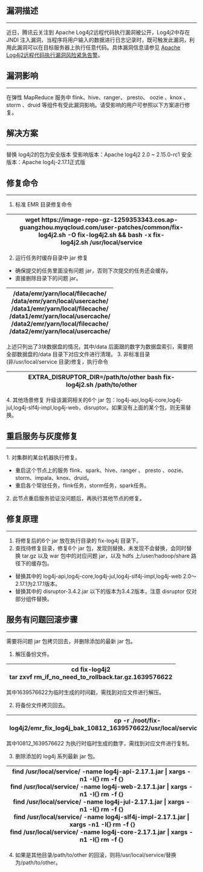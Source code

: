 ## 漏洞描述
-----
近日，腾讯云关注到 Apache Log4j2远程代码执行漏洞被公开，Log4j2中存在 JNDI 注入漏洞，当程序将用户输入的数据进行日志记录时，既可触发此漏洞，利用此漏洞可以在目标服务器上执行任意代码。具体漏洞信息请参见 [Apache Log4j2远程代码执行漏洞风险紧急告警](https://s.tencent.com/research/report/144)。

## 漏洞影响
-----
在弹性 MapReduce 服务中 flink、hive、ranger、 presto、 oozie 、knox 、 storm 、druid 等组件有受此漏洞影响。请受影响的用户可参照以下方案进行修复。

## 解决方案
-----

替换 log4j2的包为安全版本
受影响版本：Apache log4j2 2.0 ~ 2.15.0-rc1
安全版本：Apache log4j-2.17.1正式版

## 修复命令
-----
1. 标准 EMR 目录修复命令
<table>
<thead>
<tr>
<th>wget https://image-repo-gz-1259353343.cos.ap-guangzhou.myqcloud.com/user-patches/common/fix-log4j2.sh -O fix-log4j2.sh && bash -x fix-log4j2.sh /usr/local/service
</th>
</tr>
</thead>
</table >

2. 运行任务时缓存目录中 jar 修复
- 确保提交的任务里面没有问题 jar，否则下次提交的任务还会缓存。
- 直接删除目录下的问题 jar。
<table>
<thead>
<tr>
<th>/data/emr/yarn/local/filecache/<br>
   /data/emr/yarn/local/usercache/<br>
   /data1/emr/yarn/local/filecache/<br>
   /data1/emr/yarn/local/usercache/<br>
   /data2/emr/yarn/local/filecache/<br>
   /data2/emr/yarn/local/usercache/</th>
</tr>
</thead>
</table >
上述只列出了3块数据盘的情况，其中/data 后面跟的数字为数据盘索引，需要把全部数据盘的/data 目录下对应文件进行清理。
3. 非标准目录(非/usr/local/service 目录)修复，执行命令
 <table>
<thead>
<tr>
<th>EXTRA_DISRUPTOR_DIR=/path/to/other bash fix-log4j2.sh /path/to/other</th>
</tr>
</thead>
</table >
4. 其他场景修复
升级该漏洞相关的6个 jar 包：log4j-api,log4j-core,log4j-jul,log4j-slf4j-impl,log4j-web，disruptor。如果没有上面的某个包，则无需替换。

## 重启服务与灰度修复
-----
1. 对集群的某台机器执行修复。
- 重启这个节点上的服务 flink、spark、hive、ranger 、 presto 、oozie、storm、impala、knox、druid。
- 重启各个常驻任务，flink任务，storm任务，spark任务。

2. 此节点重启服务验证没问题后，再执行其他节点的修复。

## 修复原理

-----
1. 将修复后的6个 jar 放在执行目录的 fix-log4j 目录下。 
2. 查找待修复目录，修复6个 jar 包，发现则替换，未发现不会替换，会同时替换 tar.gz 以及 war 包中的对应问题 jar，以及 hdfs 上/user/hadoop/share 路径下的缓存包。
- 替换其中的 log4j-api,log4j-core,log4j-jul,log4j-slf4j-impl,log4j-web 2.0～2.17.1为2.17.1版本。
- 替换其中的 disruptor-3.4.2.jar 以下的版本为3.4.2版本，注意 disruptor 仅对部分组件替换。

## 服务有问题回滚步骤
-----
需要将问题 jar 包拷贝回去，并删除添加的最新 jar 包。
1. 解压备份文件。
<table>
<thead>
<tr>
<th>cd fix-log4j2<br>tar zxvf rm_if_no_need_to_rollback.tar.gz.1639576622
</th>
</tr>
</thead>
</table >
其中1639576622为临时生成的时间戳，需找到对应文件进行解压。

2. 将备份文件拷贝回去。
<table>
<thead>
<tr>
<th> cp -r ./root/fix-log4j2/emr_fix_log4j_bak_10812_1639576622/usr/local/service/* /usr/local/service/</th>
</tr>
</thead>
</table >
其中10812_1639576622 为执行时临时生成的数字，需找到对应文件进行复制。

3. 删除添加的 log4j 系列最新 jar 包。
<table>
<thead>
<tr>
<th> find /usr/local/service/ -name log4j-api-2.17.1.jar | xargs -n1 -I{} rm -f {}<br>
  find /usr/local/service/ -name log4j-web-2.17.1.jar | xargs -n1 -I{} rm -f {}<br>
      find /usr/local/service/ -name log4j-jul-2.17.1.jar | xargs -n1 -I{} rm -f {}<br>
 find /usr/local/service/ -name log4j-slf4j-impl-2.17.1.jar | xargs -n1 -I{} rm -f {}<br>
   find /usr/local/service/ -name log4j-core-2.17.1.jar | xargs -n1 -I{} rm -f {}</th>
</tr>
</thead>
</table >

4. 如果是其他目录/path/to/other 的回滚，则将/usr/local/service/替换为/path/to/other。

